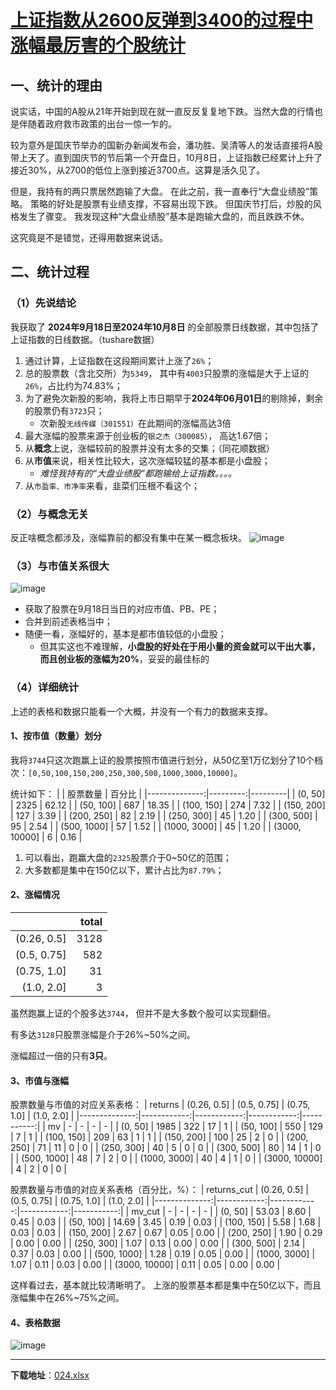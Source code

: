 # [上证指数从2600反弹到3400的过程中涨幅最厉害的个股统计](https://github.com/chinobing/blog/issues/4)

## 一、统计的理由
说实话，中国的A股从21年开始到现在就一直反反复复地下跌。当然大盘的行情也是伴随着政府救市政策的出台一惊一乍的。

较为意外是国庆节举办的国新办新闻发布会，潘功胜、吴清等人的发话直接将A股带上天了。直到国庆节的节后第一个开盘日，10月8日，上证指数已经累计上升了接近30%，从2700的低位上涨到接近3700点。这算是活久见了。

但是，我持有的两只票居然跑输了大盘。 在此之前，我一直奉行“大盘业绩股”策略。 策略的好处是股票有业绩支撑，不容易出现下跌。 但国庆节打后，炒股的风格发生了骤变。 我发现这种“大盘业绩股”基本是跑输大盘的，而且跌跌不休。

这究竟是不是错觉，还得用数据来说话。

## 二、统计过程
### （1）先说结论
我获取了 **2024年9月18日至2024年10月8日** 的全部股票日线数据，其中包括了上证指数的日线数据。（tushare数据）
1. 通过计算，上证指数在这段期间累计上涨了`26%`；
2. 总的股票数（含北交所）为`5349`， 其中有`4003`只股票的涨幅是大于上证的`26%`，占比约为74.83%；
3. 为了避免次新股的影响，我将上市日期早于**2024年06月01日**的剔除掉，剩余的股票仍有`3723`只；
   - 次新股`无线传媒（301551）`在此期间的涨幅高达3倍
4. 最大涨幅的股票来源于创业板的`银之杰（300085）`， 高达1.67倍；
5. 从**概念**上说，涨幅较前的股票并没有太多的交集；（同花顺数据）
6. 从**市值**来说，相关性比较大，这次涨幅较猛的基本都是小盘股；
   - *难怪我持有的“大盘业绩股”都跑输给上证指数。。。。*
7. 从`市盈率、市净率`来看，韭菜们压根不看这个； 

### （2）与概念无关
反正啥概念都涉及，涨幅靠前的都没有集中在某一概念板块。
![image](https://github.com/user-attachments/assets/87939e31-9798-4acc-a54b-bf340d93ab6a)

### （3）与市值关系很大
![image](https://github.com/user-attachments/assets/01168a63-9d66-4d05-bed7-90b3d825bca2)

- 获取了股票在9月18日当日的对应市值、PB、PE；
- 合并到前述表格当中；
- 随便一看，涨幅好的，基本是都市值较低的小盘股；
   - 但其实这也不难理解，**小盘股的好处在于用小量的资金就可以干出大事，而且创业板的涨幅为20%**，妥妥的最佳标的

### （4）详细统计
上述的表格和数据只能看一个大概，并没有一个有力的数据来支撑。

#### 1、按市值（数量）划分
我将`3744`只这次跑赢上证的股票按照市值进行划分，从50亿至1万亿划分了10个档次：`[0,50,100,150,200,250,300,500,1000,3000,10000]`。

统计如下：
|               | 股票数量 | 百分比 |
|--------------:|---------:|---------|
|       (0, 50] |     2325 |   62.12 |
|     (50, 100] |      687 |   18.35 |
|    (100, 150] |      274 |    7.32 |
|    (150, 200] |      127 |    3.39 |
|    (200, 250] |       82 |    2.19 |
|    (250, 300] |       45 |    1.20 |
|    (300, 500] |       95 |    2.54 |
|   (500, 1000] |       57 |    1.52 |
|  (1000, 3000] |       45 |    1.20 |
| (3000, 10000] |        6 |    0.16 |

1. 可以看出，跑赢大盘的`2325`股票介于0~50亿的范围；
2. 大多数都是集中在150亿以下，累计占比为`87.79%`；

#### 2、涨幅情况
|       |   total    |
|------------:|-----:|
| (0.26, 0.5] | 3128 |
| (0.5, 0.75] |  582 |
| (0.75, 1.0] |   31 |
|  (1.0, 2.0] |    3 |

虽然跑赢上证的个股多达`3744`， 但并不是大多数个股可以实现翻倍。

有多达`3128`只股票涨幅是介于26%~50%之间。

涨幅超过一倍的只有**3只**。

#### 3、市值与涨幅
股票数量与市值的对应关系表格：
|   returns | (0.26, 0.5] | (0.5, 0.75] | (0.75, 1.0] | (1.0, 2.0] |
|--------------:|------------:|------------:|------------:|-----------:|
|        mv |           - |           - |           - |          - |
|       (0, 50] |        1985 |         322 |          17 |          1 |
|     (50, 100] |         550 |         129 |           7 |          1 |
|    (100, 150] |         209 |          63 |           1 |          1 |
|    (150, 200] |         100 |          25 |           2 |          0 |
|    (200, 250] |          71 |          11 |           0 |          0 |
|    (250, 300] |          40 |           5 |           0 |          0 |
|    (300, 500] |          80 |          14 |           1 |          0 |
|   (500, 1000] |          48 |           7 |           2 |          0 |
|  (1000, 3000] |          40 |           4 |           1 |          0 |
| (3000, 10000] |           4 |           2 |           0 |          0 |

股票数量与市值的对应关系表格（百分比，%）：
|   returns_cut | (0.26, 0.5] | (0.5, 0.75] | (0.75, 1.0] | (1.0, 2.0] |
|--------------:|------------:|------------:|------------:|-----------:|
|        mv_cut |           - |           - |           - |          - |
|       (0, 50] |       53.03 |        8.60 |        0.45 |       0.03 |
|     (50, 100] |       14.69 |        3.45 |        0.19 |       0.03 |
|    (100, 150] |        5.58 |        1.68 |        0.03 |       0.03 |
|    (150, 200] |        2.67 |        0.67 |        0.05 |       0.00 |
|    (200, 250] |        1.90 |        0.29 |        0.00 |       0.00 |
|    (250, 300] |        1.07 |        0.13 |        0.00 |       0.00 |
|    (300, 500] |        2.14 |        0.37 |        0.03 |       0.00 |
|   (500, 1000] |        1.28 |        0.19 |        0.05 |       0.00 |
|  (1000, 3000] |        1.07 |        0.11 |        0.03 |       0.00 |
| (3000, 10000] |        0.11 |        0.05 |        0.00 |       0.00 |

这样看过去，基本就比较清晰明了。 上涨的股票基本都是集中在50亿以下，而且涨幅集中在26%~75%之间。

#### 4、表格数据
![image](https://github.com/user-attachments/assets/30cdbd5f-0c6d-4039-93ab-79b7ed393a13)

---

**下载地址**：[024.xlsx](https://github.com/user-attachments/files/17571211/024.xlsx)
